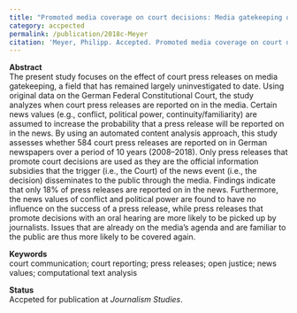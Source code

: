 ```yaml
---
title: "Promoted media coverage on court decisions: Media gatekeeping of court press releases and the role of news values"
category: accpected
permalink: /publication/2018c-Meyer
citation: 'Meyer, Philipp. Accepted. Promoted media coverage on court decisions: Media gatekeeping of court press releases and the role of news values. Journalism Studies.'
---
```


<p><b>Abstract</b><br>
The present study focuses on the effect of court press releases on media gatekeeping, a field that has remained largely uninvestigated to date. Using original data on the German Federal Constitutional Court, the study analyzes when court press releases are reported on in the media. Certain news values (e.g., conflict, political power, continuity/familiarity) are assumed to increase the probability that a press release will be reported on in the news. By using an automated content analysis approach, this study assesses whether 584 court press releases are reported on in German newspapers over a period of 10 years (2008–2018). Only press releases that promote court decisions are used as they are the official information subsidies that the trigger (i.e., the Court) of the news event (i.e., the decision) disseminates to the public through the media. Findings indicate that only 18% of press releases are reported on in the news. Furthermore, the news values of conflict and political power are found to have no influence on the success of a press release, while press releases that promote decisions with an oral hearing are more likely to be picked up by journalists. Issues that are already on the media’s agenda and are familiar to the public are thus more likely to be covered again.</p>

<p><b>Keywords</b><br>court communication; court reporting; press releases; open justice; news values; computational text analysis</p>

<p><b>Status</b><br>
Accpeted for publication at <i>Journalism Studies</i>.</p>
